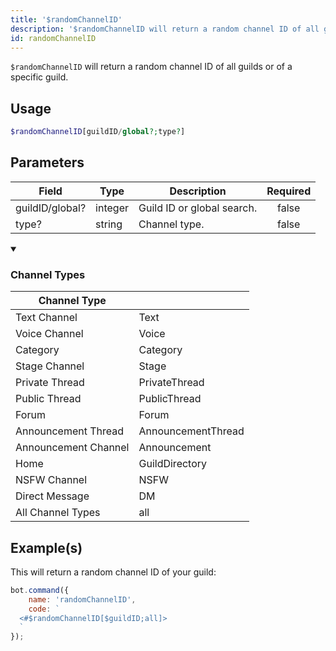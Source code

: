 ```yaml
---
title: '$randomChannelID'
description: '$randomChannelID will return a random channel ID of all guilds or of a specific guild.'
id: randomChannelID
---
```


`$randomChannelID` will return a random channel ID of all guilds or of a specific guild.

## Usage

```php
$randomChannelID[guildID/global?;type?]
```

## Parameters

| Field           | Type    | Description                | Required |
| --------------- | ------- | -------------------------- |:--------:|
| guildID/global? | integer | Guild ID or global search. |  false   |
| type?           | string  | Channel type.              |  false   |

<details open>
  <summary><h3> Channel Types </h3></summary>

| Channel Type         |                    |
| -------------------- | ------------------ |
| Text Channel         | Text               |
| Voice Channel        | Voice              |
| Category             | Category           |
| Stage Channel        | Stage              |
| Private Thread       | PrivateThread      |
| Public Thread        | PublicThread       |
| Forum                | Forum              |
| Announcement Thread  | AnnouncementThread |
| Announcement Channel | Announcement       |
| Home                 | GuildDirectory     |
| NSFW Channel         | NSFW               |
| Direct Message       | DM                 |
| All Channel Types    | all                |

</details>

## Example(s)

This will return a random channel ID of your guild:

```javascript
bot.command({
    name: 'randomChannelID',
    code: `
  <#$randomChannelID[$guildID;all]>
  `
});
```
